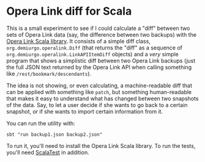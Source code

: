 Opera Link diff for Scala
=========================

This is a small experiment to see if I could calculate a "diff"
between two sets of Opera Link data (say, the difference between two
backups) with the
[Opera Link Scala library](https://github.com/emanchado/Scala-OperaLink). It
consists of a simple diff class, `org.demiurgo.operalink.Diff` (that
returns the "diff" as a sequence of
`org.demiurgo.operalink.LinkAPIItemDiff` objects) and a *very* simple
program that shows a simplistic diff between two Opera Link backups
(just the full JSON text returned by the Opera Link API when calling
something like `/rest/bookmark/descendants`).

The idea is not showing, or even calculating, a machine-readable diff
that can be applied with something like `patch`, but something
human-readable that makes it easy to understand what has changed
between two snapshots of the data. Say, to let a user decide if she
wants to go back to a certain snapshot, or if she wants to import
certain information from it.

You can run the utility with:

    sbt "run backup1.json backup2.json"

To run it, you'll need to install the Opera Link Scala library. To run
the tests, you'll need [ScalaTest](http://www.scalatest.org/) in addition.

